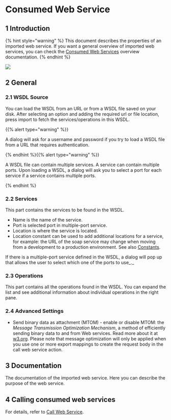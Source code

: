 # Consumed Web Service

## 1 Introduction

{% hint style="warning" %}
This document describes the properties of an imported web service. If you want a general overview of imported web services, you can check the [Consumed Web Services](consumed-web-services) overview documentation.
{% endhint %}

![](attachments/16713734/16843949.png)

## 2 General

### 2.1 WSDL Source

You can load the WSDL from an URL or from a WSDL file saved on your disk. After selecting an option and adding the required url or file location, press import to fetch the services/operations in this WSDL.

{{% alert type="warning" %}}

A dialog will ask for a username and password if you try to load a WSDL file from a URL that requires authentication.

{% endhint %}{{% alert type="warning" %}}

A WSDL file can contain multiple services. A service can contain multiple ports. Upon loading a WSDL, a dialog will ask you to select a port for each service if a service contains multiple ports.

{% endhint %}

### 2.2 Services

This part contains the services to be found in the WSDL.

*   Name is the name of the service.
*   Port is selected port in multiple-port service.
*   Location is where the service is located.
*   Location constant can be used to add additional locations for a service, for example: the URL of the soap service may change when moving from a development to a production environment. See also [Constants](constants).

If there is a multiple-port service defined in the WSDL, a dialog will pop up that allows the user to select which one of the ports to use_._

### 2.3 Operations

This part contains all the operations found in the WSDL. You can expand the list and see additional information about individual operations in the right pane.

### 2.4 Advanced Settings

*   Send binary data as attachment (MTOM) - enable or disable MTOM: the _Message Transmission Optimization Mechanism_, a method of efficiently sending binary data to and from Web services. Read more about it at [w3.org](https://www.w3.org/TR/soap12-mtom/). Please note that message optimization will only be applied when you use one or more export mappings to create the request body in the call web service action.

## 3 Documentation

The documentation of the imported web service. Here you can describe the purpose of the web service.

## 4 Calling consumed web services

For details, refer to [Call Web Service](call-web-service-action).
